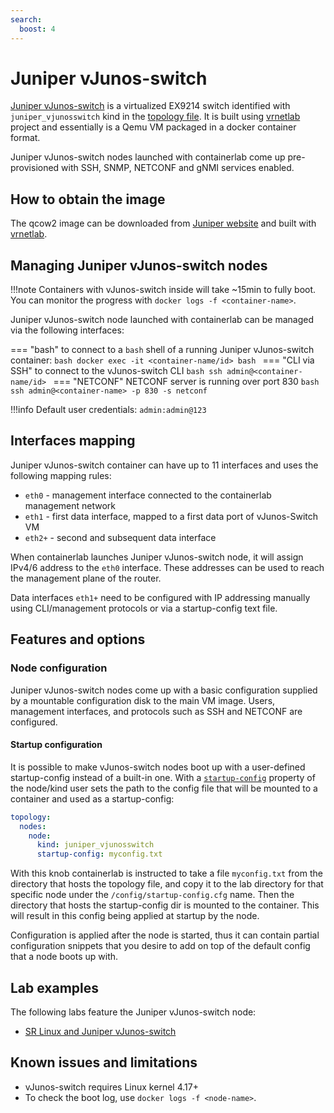 ```yaml
---
search:
  boost: 4
---
```

# Juniper vJunos-switch

[Juniper vJunos-switch](https://support.juniper.net/support/downloads/?p=vjunos) is a virtualized EX9214 switch identified with `juniper_vjunosswitch` kind in the [topology file](../topo-def-file.md). It is built using [vrnetlab](../vrnetlab.md) project and essentially is a Qemu VM packaged in a docker container format.

Juniper vJunos-switch nodes launched with containerlab come up pre-provisioned with SSH, SNMP, NETCONF and gNMI services enabled.

## How to obtain the image

The qcow2 image can be downloaded from [Juniper website](https://support.juniper.net/support/downloads/?p=vjunos) and built with [vrnetlab](../vrnetlab.md).

## Managing Juniper vJunos-switch nodes

!!!note
    Containers with vJunos-switch inside will take ~15min to fully boot.  
    You can monitor the progress with `docker logs -f <container-name>`.

Juniper vJunos-switch node launched with containerlab can be managed via the following interfaces:

=== "bash"
    to connect to a `bash` shell of a running Juniper vJunos-switch container:
    ```bash
    docker exec -it <container-name/id> bash
    ```
=== "CLI via SSH"
    to connect to the vJunos-switch CLI
    ```bash
    ssh admin@<container-name/id>
    ```
=== "NETCONF"
    NETCONF server is running over port 830
    ```bash
    ssh admin@<container-name> -p 830 -s netconf
    ```

!!!info
    Default user credentials: `admin:admin@123`

## Interfaces mapping

Juniper vJunos-switch container can have up to 11 interfaces and uses the following mapping rules:

* `eth0` - management interface connected to the containerlab management network
* `eth1` - first data interface, mapped to a first data port of vJunos-Switch VM
* `eth2+` - second and subsequent data interface

When containerlab launches Juniper vJunos-switch node, it will assign IPv4/6 address to the `eth0` interface. These addresses can be used to reach the management plane of the router.

Data interfaces `eth1+` need to be configured with IP addressing manually using CLI/management protocols or via a startup-config text file.

## Features and options

### Node configuration

Juniper vJunos-switch nodes come up with a basic configuration supplied by a mountable configuration disk to the main VM image. Users, management interfaces, and protocols such as SSH and NETCONF are configured.

#### Startup configuration

It is possible to make vJunos-switch nodes boot up with a user-defined startup-config instead of a built-in one. With a [`startup-config`](../nodes.md#startup-config) property of the node/kind user sets the path to the config file that will be mounted to a container and used as a startup-config:

```yaml
topology:
  nodes:
    node:
      kind: juniper_vjunosswitch
      startup-config: myconfig.txt
```

With this knob containerlab is instructed to take a file `myconfig.txt` from the directory that hosts the topology file, and copy it to the lab directory for that specific node under the `/config/startup-config.cfg` name. Then the directory that hosts the startup-config dir is mounted to the container. This will result in this config being applied at startup by the node.

Configuration is applied after the node is started, thus it can contain partial configuration snippets that you desire to add on top of the default config that a node boots up with.

## Lab examples

The following labs feature the Juniper vJunos-switch node:

* [SR Linux and Juniper vJunos-switch](../../lab-examples/srl-vjunos-switch.md)

## Known issues and limitations

* vJunos-switch requires Linux kernel 4.17+
* To check the boot log, use `docker logs -f <node-name>`.